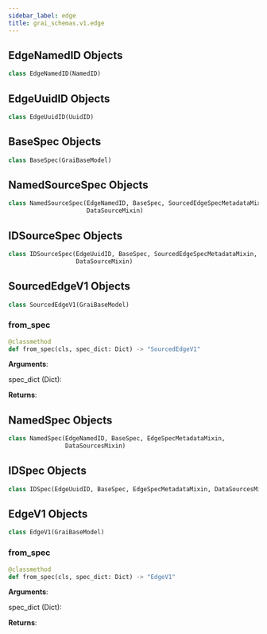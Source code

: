 ```yaml
---
sidebar_label: edge
title: grai_schemas.v1.edge
---
```


## EdgeNamedID Objects

```python
class EdgeNamedID(NamedID)
```



## EdgeUuidID Objects

```python
class EdgeUuidID(UuidID)
```



## BaseSpec Objects

```python
class BaseSpec(GraiBaseModel)
```



## NamedSourceSpec Objects

```python
class NamedSourceSpec(EdgeNamedID, BaseSpec, SourcedEdgeSpecMetadataMixin,
                      DataSourceMixin)
```



## IDSourceSpec Objects

```python
class IDSourceSpec(EdgeUuidID, BaseSpec, SourcedEdgeSpecMetadataMixin,
                   DataSourceMixin)
```



## SourcedEdgeV1 Objects

```python
class SourcedEdgeV1(GraiBaseModel)
```

### from\_spec

```python
@classmethod
def from_spec(cls, spec_dict: Dict) -> "SourcedEdgeV1"
```

**Arguments**:

  spec_dict (Dict):


**Returns**:



## NamedSpec Objects

```python
class NamedSpec(EdgeNamedID, BaseSpec, EdgeSpecMetadataMixin,
                DataSourcesMixin)
```



## IDSpec Objects

```python
class IDSpec(EdgeUuidID, BaseSpec, EdgeSpecMetadataMixin, DataSourcesMixin)
```



## EdgeV1 Objects

```python
class EdgeV1(GraiBaseModel)
```



### from\_spec

```python
@classmethod
def from_spec(cls, spec_dict: Dict) -> "EdgeV1"
```

**Arguments**:

  spec_dict (Dict):


**Returns**:
